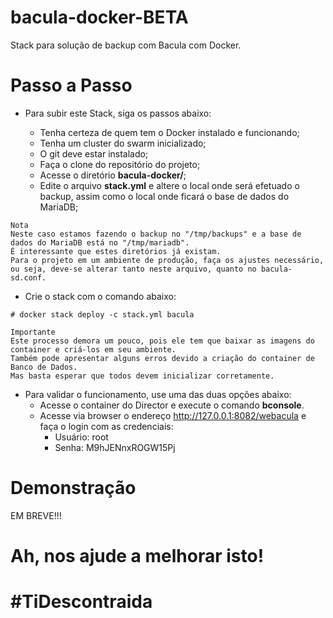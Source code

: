 # bacula-docker-BETA

Stack para solução de backup com Bacula com Docker.

# Passo a Passo

- Para subir este Stack, siga os passos abaixo:

    - Tenha certeza de quem tem o Docker instalado e funcionando;
    - Tenha um cluster do swarm inicializado;
    - O git deve estar instalado;
    - Faça o clone do repositório do projeto;
    - Acesse o diretório **bacula-docker/**;
    - Edite o arquivo **stack.yml** e altere o local onde será efetuado o backup, assim como o local onde ficará o base de dados do MariaDB;

```
Nota
Neste caso estamos fazendo o backup no "/tmp/backups" e a base de dados do MariaDB está no "/tmp/mariadb".
É interessante que estes diretórios já existam.
Para o projeto em um ambiente de produção, faça os ajustes necessário,
ou seja, deve-se alterar tanto neste arquivo, quanto no bacula-sd.conf.

```
   - Crie o stack com o comando abaixo:

    # docker stack deploy -c stack.yml bacula

```
Importante
Este processo demora um pouco, pois ele tem que baixar as imagens do container e criá-los em seu ambiente.
Também pode apresentar alguns erros devido a criação do container de Banco de Dados.
Mas basta esperar que todos devem inicializar corretamente.

```
- Para validar o funcionamento, use uma das duas opções abaixo:
    - Acesse o container do Director e execute o comando **bconsole**.
    - Acesse via browser o endereço http://127.0.0.1:8082/webacula e faça o login com as credenciais:
        - Usuário: root
        - Senha: M9hJENnxROGW15Pj

# Demonstração

EM BREVE!!!

# Ah, nos ajude a melhorar isto!

# #TiDescontraida